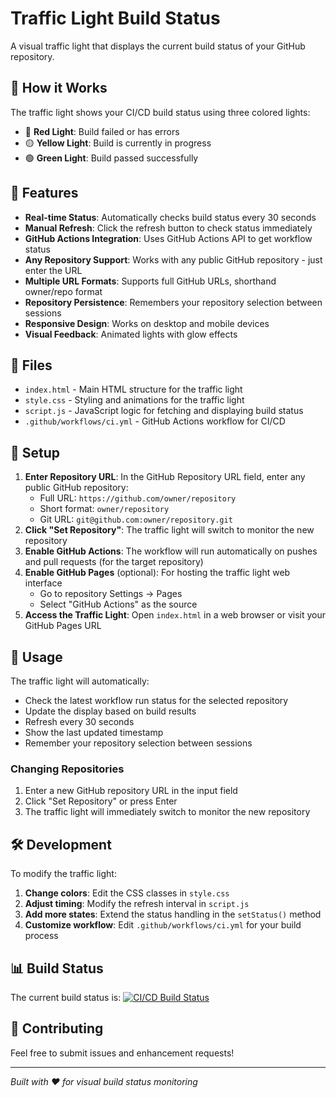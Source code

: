 # Traffic Light Build Status

A visual traffic light that displays the current build status of your GitHub repository.

## 🚦 How it Works

The traffic light shows your CI/CD build status using three colored lights:

- 🔴 **Red Light**: Build failed or has errors
- 🟡 **Yellow Light**: Build is currently in progress
- 🟢 **Green Light**: Build passed successfully

## 🚀 Features

- **Real-time Status**: Automatically checks build status every 30 seconds
- **Manual Refresh**: Click the refresh button to check status immediately
- **GitHub Actions Integration**: Uses GitHub Actions API to get workflow status
- **Any Repository Support**: Works with any public GitHub repository - just enter the URL
- **Multiple URL Formats**: Supports full GitHub URLs, shorthand owner/repo format
- **Repository Persistence**: Remembers your repository selection between sessions
- **Responsive Design**: Works on desktop and mobile devices
- **Visual Feedback**: Animated lights with glow effects

## 📁 Files

- `index.html` - Main HTML structure for the traffic light
- `style.css` - Styling and animations for the traffic light
- `script.js` - JavaScript logic for fetching and displaying build status
- `.github/workflows/ci.yml` - GitHub Actions workflow for CI/CD

## 🔧 Setup

1. **Enter Repository URL**: In the GitHub Repository URL field, enter any public GitHub repository:
   - Full URL: `https://github.com/owner/repository`
   - Short format: `owner/repository`
   - Git URL: `git@github.com:owner/repository.git`
2. **Click "Set Repository"**: The traffic light will switch to monitor the new repository
3. **Enable GitHub Actions**: The workflow will run automatically on pushes and pull requests (for the target repository)
4. **Enable GitHub Pages** (optional): For hosting the traffic light web interface
   - Go to repository Settings → Pages
   - Select "GitHub Actions" as the source
5. **Access the Traffic Light**: Open `index.html` in a web browser or visit your GitHub Pages URL

## 🎯 Usage

The traffic light will automatically:
- Check the latest workflow run status for the selected repository
- Update the display based on build results
- Refresh every 30 seconds
- Show the last updated timestamp
- Remember your repository selection between sessions

### Changing Repositories
1. Enter a new GitHub repository URL in the input field
2. Click "Set Repository" or press Enter
3. The traffic light will immediately switch to monitor the new repository

## 🛠️ Development

To modify the traffic light:

1. **Change colors**: Edit the CSS classes in `style.css`
2. **Adjust timing**: Modify the refresh interval in `script.js`
3. **Add more states**: Extend the status handling in the `setStatus()` method
4. **Customize workflow**: Edit `.github/workflows/ci.yml` for your build process

## 📊 Build Status

The current build status is: [![CI/CD Build Status](https://github.com/PATTASWAMY-VISHWAK-YASASHREE/PROJECT01/actions/workflows/ci.yml/badge.svg)](https://github.com/PATTASWAMY-VISHWAK-YASASHREE/PROJECT01/actions/workflows/ci.yml)

## 🤝 Contributing

Feel free to submit issues and enhancement requests!

---

*Built with ❤️ for visual build status monitoring*